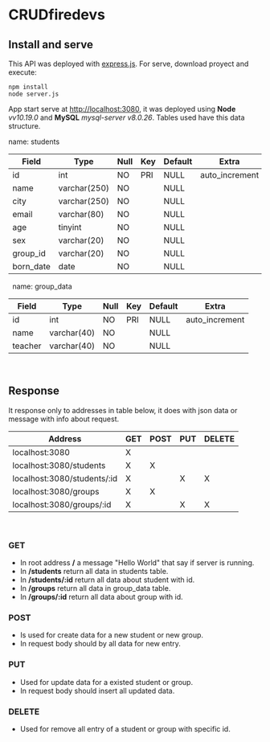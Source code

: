 # CRUDfiredevs

## Install and serve

This API was deployed with [express.js](https://expressjs.com/). For serve, download proyect and execute:

    npm install
    node server.js

App start serve at [http://localhost:3080](http://localhost:3080), it was deployed using **Node** *vv10.19.0* and **MySQL** *mysql-server v8.0.26*. Tables used have this data structure.

name: students 

| Field     | Type        | Null | Key | Default | Extra          |
| --------- | ----------- | ---- | --- | ------- | -------------- |
| id        | int         | NO   | PRI | NULL    | auto_increment |
| name      | varchar(250)| NO   |     | NULL    |                |
| city      | varchar(250)| NO   |     | NULL    |                |
| email     | varchar(80) | NO   |     | NULL    |                |
| age       | tinyint     | NO   |     | NULL    |                |
| sex       | varchar(20) | NO   |     | NULL    |                |
| group_id  | varchar(20) | NO   |     | NULL    |                |
| born_date | date        | NO   |     | NULL    |                |

&nbsp;
name: group_data 

| Field     | Type        | Null | Key | Default | Extra          |
| --------- | ----------- | ---- | --- | ------- | -------------- |
| id        | int         | NO   | PRI | NULL    | auto_increment |
| name      | varchar(40) | NO   |     | NULL    |                |
| teacher   | varchar(40) | NO   |     | NULL    |                |

&nbsp;

## Response
It response only to addresses in table below, it does with json data or message with info about request.

| Address                     | GET | POST | PUT | DELETE |
| --------------------------- | --- | ---- | --- | ------ |
| localhost:3080              |  X  |      |     |        |
| localhost:3080/students     |  X  |   X  |     |        |
| localhost:3080/students/:id |  X  |      |  X  |    X   |
| localhost:3080/groups       |  X  |   X  |     |        |
| localhost:3080/groups/:id   |  X  |      |  X  |    X   |

&nbsp;

### GET
* In root address **/** a message "Hello World" that say if server is running.
* In **/students** return all data in students table.
* In **/students/:id** return all data about student with id.
* In **/groups** return all data in group_data table.
* In **/groups/:id** return all data about group with id.

### POST
* Is used for create data for a new student or new group.
* In request body should by all data for new entry.

### PUT 
* Used for update data for a existed student or group.
* In request body should insert all updated data.

### DELETE
* Used for remove all entry of a student or group with specific id.

